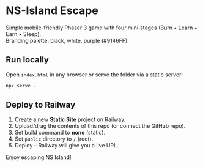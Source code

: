 # NS-Island Escape

Simple mobile-friendly Phaser 3 game with four mini‑stages (Burn • Learn • Earn • Sleep).  
Branding palette: black, white, purple (#9146FF).

## Run locally
Open `index.html` in any browser or serve the folder via a static server:

```bash
npx serve .
```

## Deploy to Railway
1. Create a new **Static Site** project on Railway.
2. Upload/drag the contents of this repo (or connect the GitHub repo).
3. Set build command to **none** (static).
4. Set `public` directory to `/` (root).
5. Deploy – Railway will give you a live URL.

Enjoy escaping NS Island!
